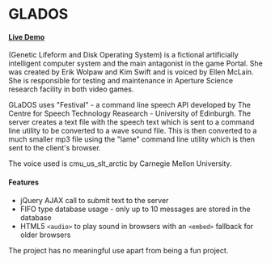 GLADOS
======

#### [Live Demo](http://simplepeacock.com/project/glados/) 

(Genetic Lifeform and Disk Operating System) is a fictional artificially intelligent computer system and the main antagonist in the game Portal. She was created by Erik Wolpaw and Kim Swift and is voiced by Ellen McLain. She is responsible for testing and maintenance in Aperture Science research facility in both video games.

GLaDOS uses "Festival" - a command line speech API developed by The Centre for Speech Technology Reasearch - University of Edinburgh. The server creates a text file with the speech text which is sent to a command line utility to be converted to a wave sound file. This is then converted to a much smaller mp3 file using the "lame" command line utility which is then sent to the client's browser.

The voice used is cmu_us_slt_arctic by Carnegie Mellon University.

#### Features
* jQuery AJAX call to submit text to the server
* FIFO type database usage - only up to 10 messages are stored in the database
* HTML5 `<audio>` to play sound in browsers with an `<embed>` fallback for older browsers

The project has no meaningful use apart from being a fun project.
